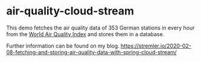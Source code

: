 # air-quality-cloud-stream

This demo fetches the air quality data of 353 German stations in every hour from the [World Air Quality Index](https://waqi.info/) and stores them in a database.

Further information can be found on my blog. https://stremler.io/2020-02-08-fetching-and-storing-air-quality-data-with-spring-cloud-stream/
